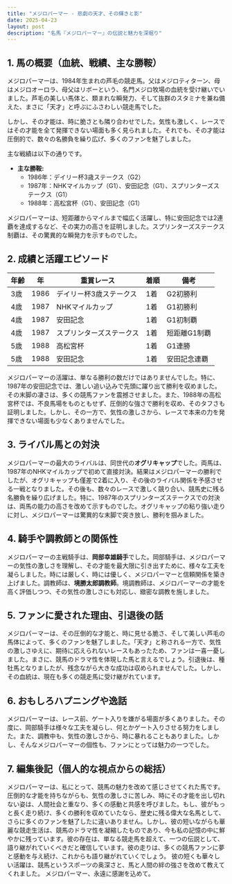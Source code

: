 ```yaml
---
title: "メジロパーマー - 悲劇の天才、その輝きと影"
date: 2025-04-23
layout: post
description: "名馬『メジロパーマー』の伝説と魅力を深堀り"
---
```


## 1. 馬の概要（血統、戦績、主な勝鞍）

メジロパーマーは、1984年生まれの芦毛の競走馬。父はメジロティターン、母はメジロオーロラ、母父はリボーという、名門メジロ牧場の血統を受け継いでいました。芦毛の美しい馬体と、類まれな瞬発力、そして抜群のスタミナを兼ね備えた、まさに「天才」と呼ぶにふさわしい競走馬でした。

しかし、その才能は、時に脆さとも隣り合わせでした。気性も激しく、レースではその才能を全て発揮できない場面も多く見られました。それでも、その才能は圧倒的で、数々の名勝負を繰り広げ、多くのファンを魅了しました。

主な戦績は以下の通りです。

* **主な勝鞍:**
    * 1986年：デイリー杯3歳ステークス（G2）
    * 1987年：NHKマイルカップ（G1）、安田記念（G1）、スプリンターズステークス（G1）
    * 1988年：高松宮杯（G1）、安田記念（G1）

メジロパーマーは、短距離からマイルまで幅広く活躍し、特に安田記念では2連覇を達成するなど、その実力の高さを証明しました。スプリンターズステークス制覇は、その驚異的な瞬発力を示すものでした。


## 2. 成績と活躍エピソード

| 年齢 | 年 | 重賞レース | 着順 | 備考 |
|---|---|---|---|---|
| 3歳 | 1986 | デイリー杯3歳ステークス | 1着 | G2初勝利 |
| 4歳 | 1987 | NHKマイルカップ | 1着 | G1初勝利 |
| 4歳 | 1987 | 安田記念 | 1着 | G1初制覇 |
| 4歳 | 1987 | スプリンターズステークス | 1着 | 短距離G1制覇 |
| 5歳 | 1988 | 高松宮杯 | 1着 | G1連勝 |
| 5歳 | 1988 | 安田記念 | 1着 | 安田記念連覇 |

メジロパーマーの活躍は、単なる勝利の数だけではありませんでした。特に、1987年の安田記念では、激しい追い込みで先頭に躍り出て勝利を収めました。その末脚の凄さは、多くの競馬ファンを震撼させました。また、1988年の高松宮杯では、不良馬場をものともせず、圧倒的な強さで勝利を収め、そのタフさも証明しました。しかし、その一方で、気性の激しさから、レースで本来の力を発揮できない場面も少なくありませんでした。


## 3. ライバル馬との対決

メジロパーマーの最大のライバルは、同世代の**オグリキャップ**でした。両馬は、1987年のNHKマイルカップで初めて直接対決。結果はメジロパーマーの勝利でしたが、オグリキャップも僅差で2着に入り、その後のライバル関係を予感させる一戦となりました。その後も、数々のレースで激しく競り合い、競馬史に残る名勝負を繰り広げました。特に、1987年のスプリンターズステークスでの対決は、両馬の能力の高さを改めて示すものでした。オグリキャップの粘り強い走りに対し、メジロパーマーは驚異的な末脚で突き放し、勝利を掴みました。


## 4. 騎手や調教師との関係性

メジロパーマーの主戦騎手は、**岡部幸雄騎手**でした。岡部騎手は、メジロパーマーの気性の激しさを理解し、その才能を最大限に引き出すために、様々な工夫を凝らしました。時には厳しく、時には優しく、メジロパーマーと信頼関係を築き上げました。調教師は、**境勝太郎調教師**。境調教師は、メジロパーマーの才能を高く評価しつつ、その気性の激しさにも対応し、緻密な調教を施しました。


## 5. ファンに愛された理由、引退後の話

メジロパーマーは、その圧倒的な才能と、時に見せる脆さ、そして美しい芦毛の馬体によって、多くのファンを魅了しました。「天才」と称される一方で、気性の激しさゆえに、期待に応えられないレースもあったため、ファンは一喜一憂しました。まさに、競馬のドラマ性を体現した馬と言えるでしょう。引退後は、種牡馬となりましたが、残念ながら大きな成功は収められませんでした。しかし、その血統は、現在も多くの競走馬に受け継がれています。


## 6. おもしろハプニングや逸話

メジロパーマーは、レース前、ゲート入りを嫌がる場面が多くありました。その度に、岡部騎手は様々な工夫を凝らし、何とかゲート入りさせる努力をしました。また、調教中も、気性の激しさから、時に暴れることもありました。しかし、そんなメジロパーマーの個性も、ファンにとっては魅力の一つでした。


## 7. 編集後記（個人的な視点からの総括）

メジロパーマーは、私にとって、競馬の魅力を改めて感じさせてくれた馬です。圧倒的な才能を持ちながらも、気性の激しさに苦しみ、時にその才能を出し切れない姿は、人間社会と重なり、多くの感動と共感を呼びました。もし、彼がもっと長く走り続け、多くの勝利を収めていたなら、歴史に残る偉大な名馬として、さらに多くのファンを魅了したに違いありません。しかし、彼の短いながらも華麗な競走生活は、競馬のドラマ性を凝縮したものであり、今も私の記憶の中に鮮やかに残っています。彼の存在は、単なる競走馬を超えて、一つの伝説として、語り継がれていくべきだと確信しています。彼の走りは、多くの競馬ファンに夢と感動を与え続け、これからも語り継がれていくでしょう。  彼の短くも華々しい活躍は、競馬というスポーツの奥深さと、馬と人間の絆の強さを改めて教えてくれました。  メジロパーマー、永遠に感謝を込めて。
